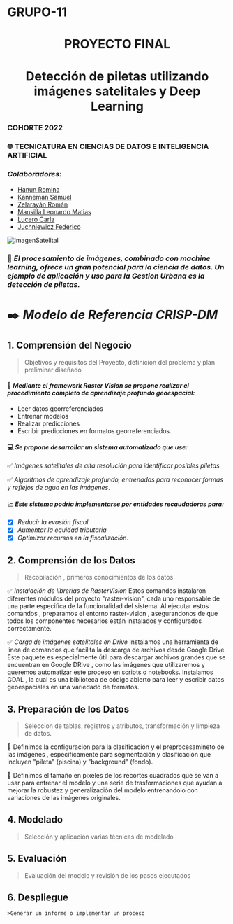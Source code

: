 # GRUPO-11

<h1 align="center"> PROYECTO FINAL </h1>
<h1 align="center"> Detección de piletas utilizando imágenes satelitales y Deep Learning </h1>

### COHORTE 2022

### :globe_with_meridians: TECNICATURA EN CIENCIAS DE DATOS E INTELIGENCIA ARTIFICIAL

### *Colaboradores:*

- [Hanun Romina](https://github.com/RomiHanun) 
- [Kanneman Samuel](https://github.com/samuelkanneman)
- [Zelarayán Román ](https://github.com/romanzelararg)
- [Mansilla Leonardo Matias ](https://github.com/LMmansilla)
- [Lucero Carla](https://github.com/CarlaLucerocd)
- [Juchniewicz Federico](https://github.com/FJISPC)

![ImagenSatelital](https://github.com/romanzelararg/GRUPO-11---Proyecto-Final-Cohorte-2022-/blob/main/img_SAS_wgs_r.jpg)

### :pushpin: *El procesamiento de imágenes, combinado con machine learning, ofrece un gran potencial para la ciencia de datos. Un ejemplo de aplicación y uso para la Gestion Urbana es la detección de piletas.*

# :black_nib: *Modelo de Referencia CRISP-DM*
## 1. Comprensión del Negocio
   >Objetivos y requisitos del Proyecto, definición del problema y plan preliminar diseñado
   
   #### :floppy_disk: *Mediante el framework Raster Vision se propone realizar el procedimiento completo de aprendizaje profundo geoespacial:*
 * Leer datos georreferenciados
 * Entrenar modelos
 * Realizar predicciones
 * Escribir predicciones en formatos georreferenciados.
   
#### :computer: *Se propone desarrollar un sistema automatizado que use:*
:white_check_mark: _Imágenes satelitales de alta resolución para identificar posibles piletas_

:white_check_mark: _Algoritmos de aprendizaje profundo, entrenados para reconocer formas y reflejos de agua en las imágenes_.

   #### :chart_with_upwards_trend: *Este sistema podría implementarse por entidades recaudadoras para:*
- [x] *Reducir la evasión fiscal*
- [x] *Aumentar la equidad tributaria*
- [x] *Optimizar recursos en la fiscalización*.
      
## 2. Comprensión de los Datos
   >Recopilación , primeros conocimientos de los datos

:white_check_mark: _Instalación de librerías de RasterVision_ Estos comandos instalaron diferentes módulos del proyecto "raster-vision", cada uno responsable de una parte especifica de la funcionalidad del sistema. Al ejecutar estos comandos , preparamos el entorno raster-vision , asegurandonos de que todos los componentes necesarios están instalados y configurados correctamente.

:white_check_mark: _Carga de imágenes satelitales en Drive_ Instalamos una herramienta de linea de comandos que facilita la descarga de archivos desde Google Drive. Este paquete es especialmente útil para descargar archivos grandes que se encuentran en Google DRive , como las imágenes que utilizaremos y queremos automatizar este proceso en scripts o notebooks.
Instalamos GDAL , la cual es una biblioteca de código abierto para leer y escribir datos geoespaciales en una variedadd de formatos.

## 3. Preparación de los Datos
   >Seleccion de tablas, registros y atributos, transformación y limpieza de datos.

:bookmark_tabs: Definimos la configuracion para la clasificación y el preprocesamineto de las imágenes , especificamente para segmentación y clasificación que incluyen "pileta" (piscina) y "background" (fondo).

:bookmark_tabs: Definimos el tamaño en pixeles de los recortes cuadrados que se van a usar para entrenar el modelo y una serie de trasformaciones que ayudan a mejorar la robustez y generalización del modelo entrenandolo con variaciones de las imágenes originales.

## 4. Modelado
   >Selección y aplicación varias técnicas de modelado

## 5. Evaluación
   >Evaluación del modelo y revisión de los pasos ejecutados

## 6. Despliegue
    >Generar un informe o implementar un proceso

    
